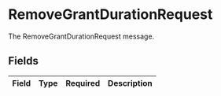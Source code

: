 # RemoveGrantDurationRequest

The RemoveGrantDurationRequest message.


## Fields

| Field       | Type        | Required    | Description |
| ----------- | ----------- | ----------- | ----------- |